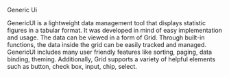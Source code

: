 Generic Ui

GenericUI is a lightweight data management tool that displays statistic figures in a tabular format. It was developed in mind of easy implementation and usage. The data can be viewed in a form of Grid. Through built-in functions, the data inside the grid can be easily tracked and managed. GenericUI includes many user friendly features like sorting, paging, data binding, theming. Additionally, Grid supports a variety of helpful elements such as button, check box, input, chip, select.